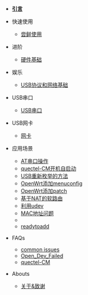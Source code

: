 - [**引言**](/)

- 快速使用

  - [尝鲜使用](/EasyStart/EasyStart)


- 进阶

  - [硬件基础](/HardWare/HardWare)

- 娱乐

  - [USB协议和网络基础](/USB_NetWork/USB_NetWork)

- USB串口

  - [USB串口](/UsbSerial/UsbSerial)

- USB网卡

  - [网卡](/UsbNet/UsbNet)


  
- 应用场景

  - [AT串口操作](applications/00_AT串口操作)
  - [quectel-CM开机自启动](applications/01_quectel-CM开机自启动)
  - [USB重新枚举的方法](applications/02.reset_USB)
  - [OpenWrt添加menuconfig](applications/03.1_openwrt_menuconfig)
  - [OpenWrt添加patch](applications/03.2_openwrt_add_patch)
  - [基于NAT的软路由](applications/04_基于NAT的软路由)
  - [利用udev](applications/05.udev)
  - [MAC地址问题](applications/06.qmi网卡的mac地址)
  - []()
  - [readytoadd](applications/readytoadd)

- FAQs

  - [common issues](/FAQs/01.FAQ)
  - [Open_Dev_Failed](FAQs/02.open_dev_failed)
  - [quectel-CM](FAQs/03.quectel-CM)
  

- Abouts
	- [关于&致谢](inits/about.md)

